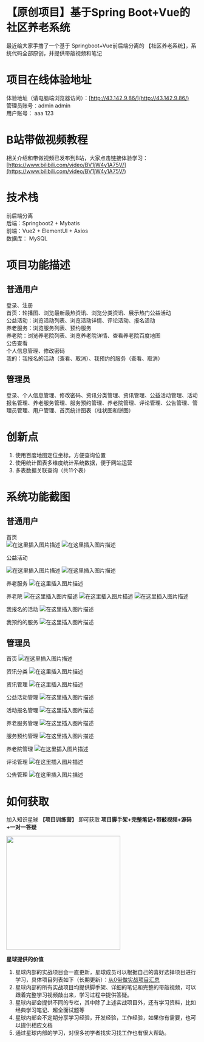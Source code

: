 # 【原创项目】基于Spring Boot+Vue的社区养老系统
最近给大家手撸了一个基于 Springboot+Vue前后端分离的 【社区养老系统】，系统代码全部原创，并提供带敲视频和笔记

# 项目在线体验地址  
体验地址（请电脑端浏览器访问）：[http://43.142.9.86/](http://43.142.9.86/)  
管理员账号：admin admin  
用户账号： aaa 123

# B站带做视频教程
相关介绍和带做视频已发布到B站，大家点击链接体验学习：[https://www.bilibili.com/video/BV1jW4y1A75V/](https://www.bilibili.com/video/BV1jW4y1A75V/)

# 技术栈  
前后端分离  
后端：Springboot2 + Mybatis  
前端：Vue2 + ElementUI + Axios  
数据库： MySQL

# 项目功能描述  
## 普通用户  
登录、注册  
首页：轮播图、浏览最新最热资讯、浏览分类资讯、展示热门公益活动  
公益活动：浏览活动列表、浏览活动详情、评论活动、报名活动  
养老服务：浏览服务列表、预约服务  
养老院：浏览养老院列表、浏览养老院详情、查看养老院百度地图  
公告查看  
个人信息管理、修改密码  
我的：我报名的活动（查看、取消）、我预约的服务（查看、取消）

## 管理员  
登录、个人信息管理、修改密码、资讯分类管理、资讯管理、公益活动管理、活动报名管理、养老服务管理、服务预约管理、养老院管理、评论管理、公告管理、管理员管理、用户管理、首页统计图表（柱状图和饼图）

# 创新点  
1. 使用百度地图定位坐标，方便查询位置  
2. 使用统计图表多维度统计系统数据，便于网站运营  
3. 多表数据关联查询（共11个表）

# 系统功能截图  
## 普通用户  
首页  
![在这里插入图片描述](https://img-blog.csdnimg.cn/direct/3f71327ae11a488b895476be4e51bb05.png)
![在这里插入图片描述](https://img-blog.csdnimg.cn/direct/9ca29685e0b4402498baa81409af63bb.png)

公益活动

![在这里插入图片描述](https://img-blog.csdnimg.cn/direct/6b630ce97a414c21bf60fe2a9f83413b.png)
![在这里插入图片描述](https://img-blog.csdnimg.cn/direct/c224fc64bd0e4d148dd64983d901b1d7.png)

养老服务
![在这里插入图片描述](https://img-blog.csdnimg.cn/direct/0213d2443e194294b9ac31937d521022.png)

养老院
![在这里插入图片描述](https://img-blog.csdnimg.cn/direct/942787fae3934f9c9494cb67ca9e3897.png)
![在这里插入图片描述](https://img-blog.csdnimg.cn/direct/9842c0ad34ef4077ac16aa40913e80b2.png)
![在这里插入图片描述](https://img-blog.csdnimg.cn/direct/f117480cbd4f4e7db84dfecdacb57a10.png)

我报名的活动
![在这里插入图片描述](https://img-blog.csdnimg.cn/direct/f40262abf90f45ba9adf4603a43b8dc0.png)

我预约的服务
![在这里插入图片描述](https://img-blog.csdnimg.cn/direct/7396f55a2048432687810a9d65513b79.png)

## 管理员
首页
![在这里插入图片描述](https://img-blog.csdnimg.cn/direct/176badb39937491c86104ec4904e73fc.png)

资讯分类
![在这里插入图片描述](https://img-blog.csdnimg.cn/direct/e035194dbce14d55b2fd7b44572cac73.png)

资讯管理
![在这里插入图片描述](https://img-blog.csdnimg.cn/direct/41dcb98257034c56bea0667bc7526b0a.png)

公益活动管理
![在这里插入图片描述](https://img-blog.csdnimg.cn/direct/44e1ed3257554705bf445824bee67983.png)

活动报名管理
![在这里插入图片描述](https://img-blog.csdnimg.cn/direct/5a7f8c9227e64c8da813373e7256cdf7.png)

养老服务管理
![在这里插入图片描述](https://img-blog.csdnimg.cn/direct/abaa863b7fac4ccb81fdcd0514eb62f2.png)

服务预约管理
![在这里插入图片描述](https://img-blog.csdnimg.cn/direct/cd26b995af7a4b0f8b789297097d4d68.png)

养老院管理
![在这里插入图片描述](https://img-blog.csdnimg.cn/direct/5b8f0efd049e4b8c8acad557994515e1.png)

评论管理
![在这里插入图片描述](https://img-blog.csdnimg.cn/direct/dd1972368ab34767905c6ce9a1201a79.png)

公告管理
![在这里插入图片描述](https://img-blog.csdnimg.cn/direct/37127b2dd89b436f9d4c8a71187649b3.png)

# 如何获取
加入知识星球 **【项目训练营】** 即可获取 **项目脚手架+完整笔记+带敲视频+源码+一对一答疑**

<img src="https://img-blog.csdnimg.cn/direct/44f688415c0c47cc81ad08a1f275e6a4.png" width="300px" />

**星球提供的价值**
1. 星球内部的实战项目会一直更新，星球成员可以根据自己的喜好选择项目进行学习，具体项目列表如下（长期更新）：[从0带做实战项目汇总](https://www.javaxm.cn/%E4%BB%8E0%E5%B8%A6%E5%81%9A%E5%AE%9E%E6%88%98%E9%A1%B9%E7%9B%AE%E6%B1%87%E6%80%BB.html)
2. 星球内部的所有实战项目均提供脚手架、详细的笔记和完整的带敲视频，可以跟着完整学习视频敲出来，学习过程中提供答疑。
3. 星球内部会提供不同的专栏，其中除了上述实战项目外，还有学习资料，比如经典学习笔记、超全面试题等
4. 星球内部会不定期分享学习经验，开发经验，工作经验，如果你有需要，也可以提供相应文档
5. 通过星球内部的学习，对很多初学者找实习找工作也有很大帮助。


















